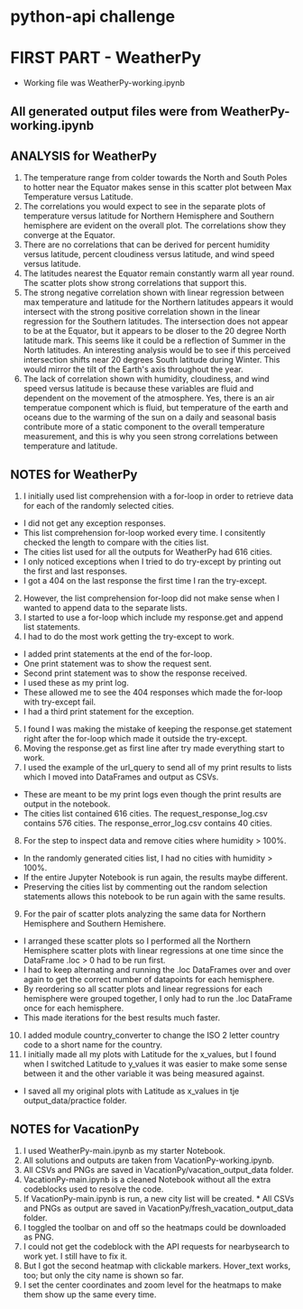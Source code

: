 # python-api challenge

# FIRST PART - WeatherPy
  * Working file was WeatherPy-working.ipynb

## All generated output files were from WeatherPy-working.ipynb

## ANALYSIS for WeatherPy
1) The temperature range from colder towards the North and South Poles to hotter near the Equator makes sense in this scatter plot between Max Temperature versus Latitude.
2) The correlations you would expect to see in the separate plots of temperature versus latitude for Northern Hemisphere and Southern hemisphere are evident on the overall plot.  The correlations show they converge at the Equator. 
3) There are no correlations that can be derived for percent humidity versus latitude, percent cloudiness versus latitude, and wind speed versus latitude.
4) The latitudes nearest the Equator remain constantly warm all year round.  The scatter plots show strong correlations that support this.
5) The strong negative correlation shown with linear regression between max temperature and latitude for the Northern latitudes appears it would intersect with the strong positive correlation shown in the linear regression for the Southern latitudes.  The intersection does not appear to be at the Equator, but it appears to be dloser to the 20 degree North latitude mark.  This seems like it could be a reflection of Summer in the North latitudes.  An interesting analysis would be to see if this perceived intersection shifts near 20 degrees South latitude during Winter.  This would mirror the tilt of the Earth's axis throughout the year.
6)  The lack of correlation shown with humidity, cloudiness, and wind speed versus latitude is because these variables are fluid and dependent on the movement of the atmosphere.  Yes, there is an air temperatue component which is fluid, but temperature of the earth and oceans due to the warming of the sun on a daily and seasonal basis contribute more of a static component to the overall temperature measurement, and this is why you seen strong correlations between temperature and latitude. 

## NOTES for WeatherPy
1) I initially used list comprehension  with a for-loop in order to retrieve data for each of the randomly selected cities.
  * I did not get any exception responses.
  * This list comprehension for-loop worked every time.  I consitently checked the length to compare with the cities list.
  * The cities list used for all the outputs for WeatherPy had 616 cities.
  * I only noticed exceptions when I tried to do try-except by printing out the first and last responses.
  * I got a 404 on the last response the first time I ran the try-except.
2) However, the list comprehension for-loop did not make sense when I wanted to append data to the separate lists.
3) I started to use a for-loop which include my response.get and append list statements.
4) I had to do the most work getting the try-except to work.
  * I added print statements at the end of the for-loop.
  * One print statement was to show the request sent.
  * Second print statement was to show the response received.
  * I used these as my print log.
  * These allowed me to see the 404 responses which made the for-loop with try-except fail.
  * I had a third print statement for the exception.
5) I found I was making the mistake of keeping the response.get statement right after the for-loop which made it outside the try-except.
6) Moving the response.get as first line after try made everything start to work.
7) I used the example of the url_query to send all of my print results to lists which I moved into DataFrames and output as CSVs.
  * These are meant to be my print logs even though the print results are output in the notebook.
  * The cities list contained 616 cities.  The request_response_log.csv contains 576 cities.  The response_error_log.csv contains 40 cities.
8) For the step to inspect data and remove cities where humidity > 100%.
  * In the randomly generated cities list, I had no cities with humidity > 100%.
  * If the entire Jupyter Notebook is run again, the results maybe different.
  * Preserving the cities list by commenting out the random selection statements allows this notebook to be run again with the same results.
9) For the pair of scatter plots analyzing the same data for Northern Hemisphere and Southern Hemishere.
  * I arranged these scatter plots so I performed all the Northern Hemisphere scatter plots with linear regressions at one time since the DataFrame .loc > 0 had to be run first. 
  * I had to keep alternating and running the .loc DataFrames over and over again to get the correct number of datapoints for each hemisphere.
  * By reordering so all scatter plots and linear regressions for each hemisphere were grouped together, I only had to run the .loc DataFrame once for each hemisphere.
  * This made iterations for the best results much faster.
10) I added module country_converter to change the ISO 2 letter country code to a short name for the country.
11) I initially made all my plots with Latitude for the x_values, but I found when I switched Latitude to y_values it was easier to make some sense between it and the other variable it was being measured against.
  * I saved all my original plots with Latitude as x_values in tje output_data/practice folder.

  ## NOTES for VacationPy
  1) I used WeatherPy-main.ipynb as my starter Notebook.
  2) All solutions and outputs are taken from VacationPy-working.ipynb.
  3) All CSVs and PNGs are saved in VacationPy/vacation_output_data folder.
  4) VacationPy-main.ipynb is a cleaned Notebook without all the extra codeblocks used to resolve the code.
  5) If VacationPy-main.ipynb is run, a new city list will be created.
    * All CSVs and PNGs as output are saved in VacationPy/fresh_vacation_output_data folder.
  6) I toggled the toolbar on and off so the heatmaps could be downloaded as PNG.
  7) I could not get the codeblock with the API requests for nearbysearch to work yet.  I still have to fix it.
  8) But I got the second heatmap with clickable markers.  Hover_text works, too; but only the city name is shown so far.
  9) I set the center coordinates and zoom level for the heatmaps to make them show up the same every time.